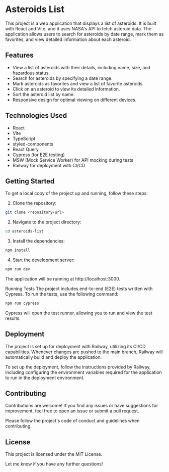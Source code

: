 # Asteroids List

This project is a web application that displays a list of asteroids. It is built with React and Vite, and it uses NASA's API to fetch asteroid data. The application allows users to search for asteroids by date range, mark them as favorites, and view detailed information about each asteroid.

## Features

- View a list of asteroids with their details, including name, size, and hazardous status.
- Search for asteroids by specifying a date range.
- Mark asteroids as favorites and view a list of favorite asteroids.
- Click on an asteroid to view its detailed information.
- Sort the asteroid list by name.
- Responsive design for optimal viewing on different devices.

## Technologies Used

- React
- Vite
- TypeScript
- styled-components
- React Query
- Cypress (for E2E testing)
- MSW (Mock Service Worker) for API mocking during tests
- Railway for deployment with CI/CD

## Getting Started

To get a local copy of the project up and running, follow these steps:

1. Clone the repository:

```bash
git clone <repository-url>
```

2. Navigate to the project directory:

```bash
cd asteroids-list
```

3. Install the dependencies:

```bash
npm install
```
4. Start the development server:

```bash
npm run dev
````
The application will be running at http://localhost:3000.

Running Tests
The project includes end-to-end (E2E) tests written with Cypress. To run the tests, use the following command:

``` bash
npm run cypress
``` 
Cypress will open the test runner, allowing you to run and view the test results.

## Deployment
The project is set up for deployment with Railway, utilizing its CI/CD capabilities. Whenever changes are pushed to the main branch, Railway will automatically build and deploy the application.

To set up the deployment, follow the instructions provided by Railway, including configuring the environment variables required for the application to run in the deployment environment.

## Contributing
Contributions are welcome! If you find any issues or have suggestions for improvement, feel free to open an issue or submit a pull request.

Please follow the project's code of conduct and guidelines when contributing.

## License
This project is licensed under the MIT License.

Let me know if you have any further questions!
